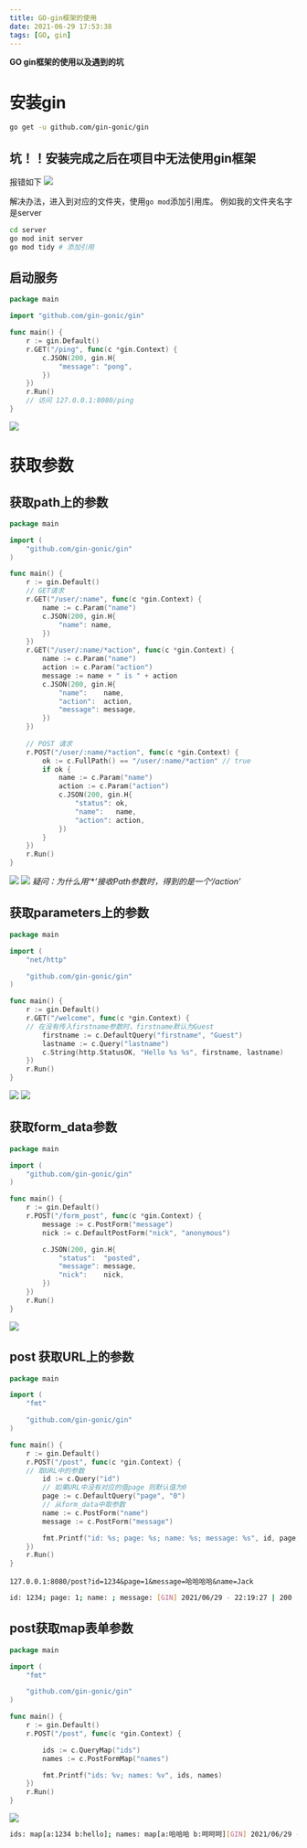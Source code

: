 ```yaml
---
title: GO-gin框架的使用
date: 2021-06-29 17:53:38
tags: [GO, gin]
---
```

**GO gin框架的使用以及遇到的坑**

<!--more-->

# 安装gin
```sh
go get -u github.com/gin-gonic/gin
```
## 坑！！安装完成之后在项目中无法使用gin框架
报错如下
![](gin_err.png)

解决办法，进入到对应的文件夹，使用`go mod`添加引用库。
例如我的文件夹名字是server

```sh
cd server
go mod init server
go mod tidy # 添加引用
```

## 启动服务

```go
package main

import "github.com/gin-gonic/gin"

func main() {
	r := gin.Default()
	r.GET("/ping", func(c *gin.Context) {
		c.JSON(200, gin.H{
			"message": "pong",
		})
	})
	r.Run() 
	// 访问 127.0.0.1:8080/ping
}
```

![](get_ping.png)

# 获取参数
## 获取path上的参数
```go
package main

import (
	"github.com/gin-gonic/gin"
)

func main() {
	r := gin.Default()
	// GET请求
	r.GET("/user/:name", func(c *gin.Context) {
		name := c.Param("name")
		c.JSON(200, gin.H{
			"name": name,
		})
	})
	r.GET("/user/:name/*action", func(c *gin.Context) {
		name := c.Param("name")
		action := c.Param("action")
		message := name + " is " + action
		c.JSON(200, gin.H{
			"name":    name,
			"action":  action,
			"message": message,
		})
	})
	
	// POST 请求
	r.POST("/user/:name/*action", func(c *gin.Context) {
		ok := c.FullPath() == "/user/:name/*action" // true
		if ok {
			name := c.Param("name")
			action := c.Param("action")
			c.JSON(200, gin.H{
				"status": ok,
				"name":   name,
				"action": action,
			})
		}
	})
	r.Run()
}
```
![](user_name_get.png)
![](user_name_post.png)
*疑问：为什么用‘***’接收Path参数时，得到的是一个‘/action’*

## 获取parameters上的参数
```go
package main

import (
	"net/http"

	"github.com/gin-gonic/gin"
)

func main() {
	r := gin.Default()
	r.GET("/welcome", func(c *gin.Context) {
	// 在没有传入firstname参数时，firstname默认为Guest
		firstname := c.DefaultQuery("firstname", "Guest")
		lastname := c.Query("lastname")
		c.String(http.StatusOK, "Hello %s %s", firstname, lastname)
	})
	r.Run()
}

```
![](welcome_one.png)
![](welcome_tow.png)

## 获取form_data参数
```go
package main

import (
	"github.com/gin-gonic/gin"
)

func main() {
	r := gin.Default()
	r.POST("/form_post", func(c *gin.Context) {
		message := c.PostForm("message")
		nick := c.DefaultPostForm("nick", "anonymous")

		c.JSON(200, gin.H{
			"status":  "posted",
			"message": message,
			"nick":    nick,
		})
	})
	r.Run()
}
```
![](form_data_post.png)

## post 获取URL上的参数
```go
package main

import (
	"fmt"

	"github.com/gin-gonic/gin"
)

func main() {
	r := gin.Default()
	r.POST("/post", func(c *gin.Context) {
    // 取URL中的参数
		id := c.Query("id")
		// 如果URL中没有对应的值page 则默认值为0
		page := c.DefaultQuery("page", "0")
		// 从form_data中取参数
		name := c.PostForm("name")
		message := c.PostForm("message")

		fmt.Printf("id: %s; page: %s; name: %s; message: %s", id, page, name, message)
	})
	r.Run()
}
```
`127.0.0.1:8080/post?id=1234&page=1&message=哈哈哈哈&name=Jack`

```sh
id: 1234; page: 1; name: ; message: [GIN] 2021/06/29 - 22:19:27 | 200 |      45.136µs |       127.0.0.1 | POST     "/post?id=1234&page=1&message=%E5%93%88%E5%93%88%E5%93%88%E5%93%88&name=Jack"
```
## post获取map表单参数
```go
package main

import (
	"fmt"

	"github.com/gin-gonic/gin"
)

func main() {
	r := gin.Default()
	r.POST("/post", func(c *gin.Context) {

		ids := c.QueryMap("ids")
		names := c.PostFormMap("names")

		fmt.Printf("ids: %v; names: %v", ids, names)
	})
	r.Run()
}

```

![](post_map.png)

```sh
ids: map[a:1234 b:hello]; names: map[a:哈哈哈 b:呵呵呵][GIN] 2021/06/29 - 22:43:02 | 200 |     498.003µs |       127.0.0.1 | POST     "/post?ids[a]=1234&ids[b]=hello"
```